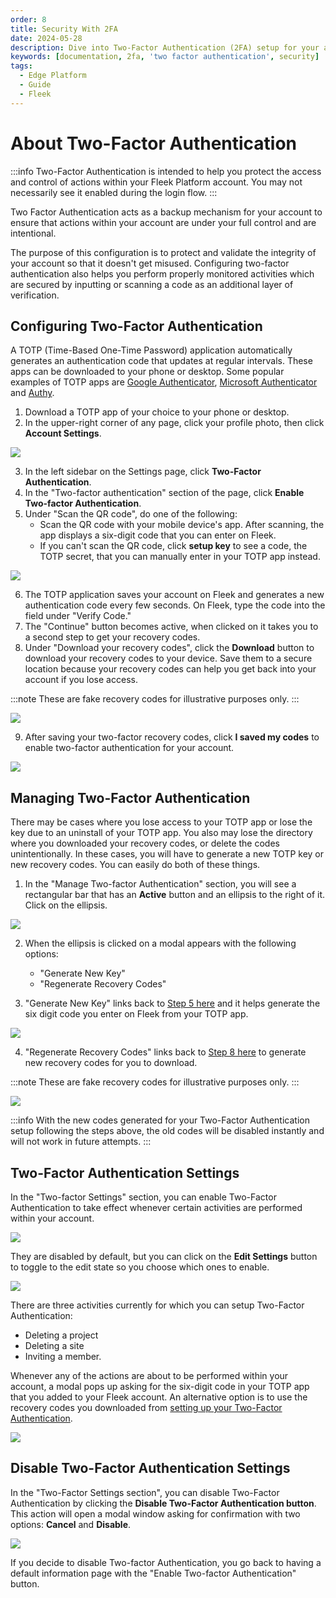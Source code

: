 ```yaml
---
order: 8
title: Security With 2FA
date: 2024-05-28
description: Dive into Two-Factor Authentication (2FA) setup for your account on the Fleek Platform.
keywords: [documentation, 2fa, 'two factor authentication', security]
tags:
  - Edge Platform
  - Guide
  - Fleek
---
```


# About Two-Factor Authentication

:::info
Two-Factor Authentication is intended to help you protect the access and control of actions within your Fleek Platform account. You may not necessarily see it enabled during the login flow.
:::

Two Factor Authentication acts as a backup mechanism for your account to ensure that actions within your account are under your full control and are intentional.

The purpose of this configuration is to protect and validate the integrity of your account so that it doesn't get misused. Configuring two-factor authentication also helps you perform properly monitored activities which are secured by inputting or scanning a code as an additional layer of verification.

## Configuring Two-Factor Authentication

A TOTP (Time-Based One-Time Password) application automatically generates an authentication code that updates at regular intervals. These apps can be downloaded to your phone or desktop. Some popular examples of TOTP apps are [Google Authenticator](https://play.google.com/store/apps/details?id=com.google.android.apps.authenticator2&hl=en), [Microsoft Authenticator](https://www.microsoft.com/en-us/security/mobile-authenticator-app) and [Authy](https://authy.com/).

1. Download a TOTP app of your choice to your phone or desktop.
2. In the upper-right corner of any page, click your profile photo, then click **Account Settings**.

![](./account-settings.png)

3. In the left sidebar on the Settings page, click **Two-Factor Authentication**.
4. In the "Two-factor authentication" section of the page, click **Enable Two-factor Authentication**.
5. Under "Scan the QR code", do one of the following:
   - Scan the QR code with your mobile device's app. After scanning, the app displays a six-digit code that you can enter on Fleek.
   - If you can't scan the QR code, click **setup key** to see a code, the TOTP secret, that you can manually enter in your TOTP app instead.

![](./setup-auth.png)

6. The TOTP application saves your account on Fleek and generates a new authentication code every few seconds. On Fleek, type the code into the field under "Verify Code."
7. The "Continue" button becomes active, when clicked on it takes you to a second step to get your recovery codes.
8. Under "Download your recovery codes", click the **Download** button to download your recovery codes to your device. Save them to a secure location because your recovery codes can help you get back into your account if you lose access.

:::note
These are fake recovery codes for illustrative purposes only.
:::

![](./recovery-codes.png)

9. After saving your two-factor recovery codes, click **I saved my codes** to enable two-factor authentication for your account.

![](./save-recovery-codes.png)

## Managing Two-Factor Authentication

There may be cases where you lose access to your TOTP app or lose the key due to an uninstall of your TOTP app. You also may lose the directory where you downloaded your recovery codes, or delete the codes unintentionally. In these cases, you will have to generate a new TOTP key or new recovery codes. You can easily do both of these things.

1. In the "Manage Two-factor Authentication" section, you will see a rectangular bar that has an **Active** button and an ellipsis to the right of it. Click on the ellipsis.

![](./manage-2fa.png)

2. When the ellipsis is clicked on a modal appears with the following options:

   - "Generate New Key"
   - "Regenerate Recovery Codes"

3. "Generate New Key" links back to [Step 5 here](#configuring-two-factor-authentication) and it helps generate the six digit code you enter on Fleek from your TOTP app.

![](./edit-auth-app.png)

4. "Regenerate Recovery Codes" links back to [Step 8 here](#configuring-two-factor-authentication) to generate new recovery codes for you to download.

:::note
These are fake recovery codes for illustrative purposes only.
:::

![](./regenerate-recovery-code.png)

:::info
With the new codes generated for your Two-Factor Authentication setup following the steps above, the old codes will be disabled instantly and will not work in future attempts.
:::

## Two-Factor Authentication Settings

In the "Two-factor Settings" section, you can enable Two-Factor Authentication to take effect whenever certain activities are performed within your account.

![](./two-factor-settings.png)

They are disabled by default, but you can click on the **Edit Settings** button to toggle to the edit state so you choose which ones to enable.

![](./edit-two-factor-settings.png)

There are three activities currently for which you can setup Two-Factor Authentication:

- Deleting a project
- Deleting a site
- Inviting a member.

Whenever any of the actions are about to be performed within your account, a modal pops up asking for the six-digit code in your TOTP app that you added to your Fleek account. An alternative option is to use the recovery codes you downloaded from [setting up your Two-Factor Authentication](#configuring-two-factor-authentication).

![](./two-factor-confirmation.png)

## Disable Two-Factor Authentication Settings

In the "Two-Factor Settings section", you can disable Two-Factor Authentication by clicking the **Disable Two-Factor Authentication button**. This action will open a modal window asking for confirmation with two options: **Cancel** and **Disable**.

![](./disable-2fa.png)

If you decide to disable Two-factor Authentication, you go back to having a default information page with the "Enable Two-factor Authentication" button.
